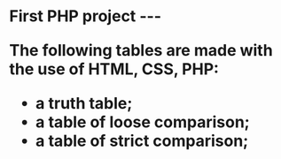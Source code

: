 <h1> First PHP project
---

The following tables are made with the use of HTML, CSS, PHP:
- a **truth table**;
- a table of **loose** comparison;
- a table of **strict** comparison;